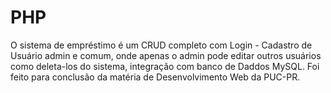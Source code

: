 # PHP
O sistema de empréstimo é um CRUD completo com Login - Cadastro de Usuário admin e comum, onde apenas o admin pode editar outros usuários como deleta-los do sistema, integração com banco de Daddos MySQL. Foi feito para conclusão da matéria de Desenvolvimento Web da PUC-PR. 
